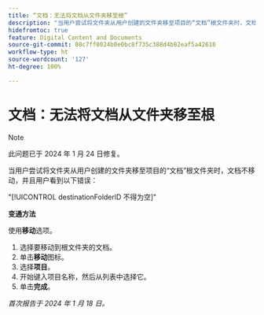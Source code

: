 ```yaml
---
title: “文档：无法将文档从文件夹移至根”
description: "当用户尝试将文件夹从用户创建的文件夹移至项目的“文档”根文件夹时，文档不移动，而用户看到一条错误。"
hidefromtoc: true
feature: Digital Content and Documents
source-git-commit: 08c7ff0024b0e0bc8f735c388d4b82eaf5a42610
workflow-type: ht
source-wordcount: '127'
ht-degree: 100%

---
```



# 文档：无法将文档从文件夹移至根

>[!NOTE]
>
>此问题已于 2024 年 1 月 24 日修复。

当用户尝试将文件夹从用户创建的文件夹移至项目的“文档”根文件夹时，文档不移动，并且用户看到以下错误：

&quot;[!UICONTROL destinationFolderlD 不得为空]&quot;

**变通方法**

使用&#x200B;**移动**&#x200B;选项。

1. 选择要移动到根文件夹的文档。
1. 单击&#x200B;**移动**&#x200B;图标。
1. 选择&#x200B;**项目**。
1. 开始键入项目名称，然后从列表中选择它。
1. 单击&#x200B;**完成**。

_首次报告于 2024 年 1 月 18 日。_

